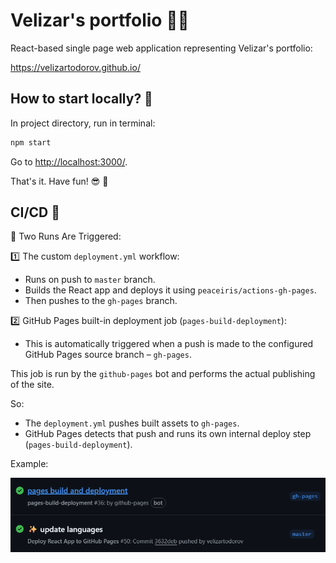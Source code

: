 # Velizar's portfolio 👨‍💼

React-based single page web application representing Velizar's portfolio:

<https://velizartodorov.github.io/>

## How to start locally? 🤔

In project directory, run in terminal:

```js
npm start
```

Go to <http://localhost:3000/>.

That's it. Have fun! 😎 🎉

## CI/CD 🚀

🔁  Two Runs Are Triggered:

1️⃣ The custom `deployment.yml` workflow:

* Runs on push to `master` branch.
* Builds the React app and deploys it using `peaceiris/actions-gh-pages`.
* Then pushes to the `gh-pages` branch.

2️⃣ GitHub Pages built-in deployment job (`pages-build-deployment`):

* This is automatically triggered when a push is made to the configured GitHub Pages source branch – `gh-pages`.

This job is run by the `github-pages` bot and performs the actual publishing of the site.

So:

* The `deployment.yml` pushes built assets to `gh-pages`.
* GitHub Pages detects that push and runs its own internal deploy step (`pages-build-deployment`).

Example:

![cicd](assets/cicd.png)

